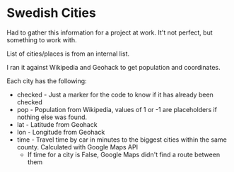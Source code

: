# Swedish Cities

Had to gather this information for a project at work.
It't not perfect, but something to work with.

List of cities/places is from an internal list.

I ran it against Wikipedia and Geohack to get population and coordinates.

Each city has the following:
* checked - Just a marker for the code to know if it has already been checked
* pop - Population from Wikipedia, values of 1 or -1 are placeholders if nothing else was found.
* lat - Latitude from Geohack
* lon - Longitude from Geohack
* time - Travel time by car in minutes to the biggest cities within the same county. Calculated with Google Maps API
  * If time for a city is False, Google Maps didn't find a route between them
